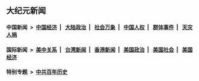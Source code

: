 ## 大纪元新闻

#### 中国新闻 &nbsp;>&nbsp; [中国经济](indexes/ncid283/README.md?06172045) &nbsp;| &nbsp; [大陆政治](indexes/ncid277/README.md?06172045) &nbsp;| &nbsp; [社会万象](indexes/ncid282/README.md?06172045) &nbsp;| &nbsp; [中国人权](indexes/ncid278/README.md?06172045) &nbsp;| &nbsp; [群体事件](indexes/ncid279/README.md?06172045) &nbsp;| &nbsp; [天灾人祸](indexes/ncid280/README.md?06172045)

#### 国际新闻 &nbsp;>&nbsp; [美中关系](indexes/nf1412576/README.md?06172045) &nbsp;| &nbsp; [台湾新闻](indexes/ncid1349361/README.md?06172045) &nbsp;| &nbsp; [香港新闻](indexes/ncid1349362/README.md?06172045) &nbsp;| &nbsp; [美国政治](indexes/ncid1078159/README.md?06172045) &nbsp;| &nbsp; [美国社会](indexes/ncid1078160/README.md?06172045) &nbsp;| &nbsp; [美国经济](indexes/ncid1078158/README.md?06172045)

#### 特别专题 &nbsp;>&nbsp; [中共百年历史](https://github.com/epoch-news/epoch-special/blob/master/README.md?06172045)  
